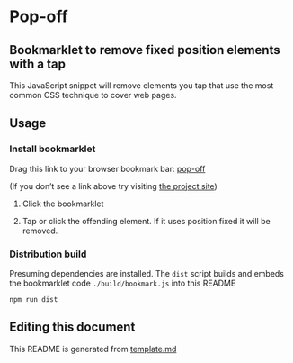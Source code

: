 # Pop-off

## Bookmarklet to remove fixed position elements with a tap

This JavaScript snippet will remove elements you tap that use the most common CSS technique to cover web pages.

## Usage

### Install bookmarklet

Drag this link to your browser bookmark bar: <a href="INCLUDEJS">pop-off</a>

(If you don’t see a link above try visiting [the project site](https://ollicle.github.io/pop-off/))

1. Click the bookmarklet

2. Tap or click the offending element. If it uses position fixed it will be removed.

### Distribution build

Presuming dependencies are installed. The `dist` script builds and embeds the bookmarklet code `./build/bookmark.js` into this README

	npm run dist

## Editing this document

This README is generated from [template.md](src/template.md)
